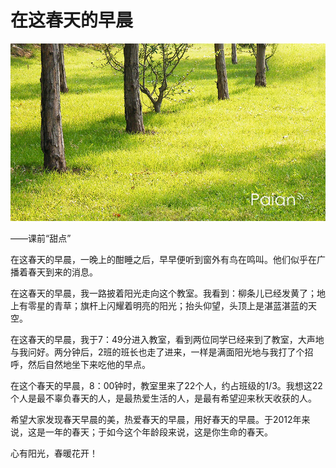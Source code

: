 # 在这春天的早晨

![绿地](images/lvdi.jpg)

——课前“甜点”
 
在这春天的早晨，一晚上的酣睡之后，早早便听到窗外有鸟在鸣叫。他们似乎在广播着春天到来的消息。
 
在这春天的早晨，我一路披着阳光走向这个教室。我看到：柳条儿已经发黄了；地上有零星的青草；旗杆上闪耀着明亮的阳光；抬头仰望，头顶上是湛蓝湛蓝的天空。
 
在这春天的早晨，我于7：49分进入教室，看到两位同学已经来到了教室，大声地与我问好。两分钟后，2班的班长也走了进来，一样是满面阳光地与我打了个招呼，然后自然地坐下来吃他的早点。
 
在这个春天的早晨，8：00钟时，教室里来了22个人，约占班级的1/3。我想这22个人是最不辜负春天的人，是最热爱生活的人，是最有希望迎来秋天收获的人。
 
希望大家发现春天早晨的美，热爱春天的早晨，用好春天的早晨。于2012年来说，这是一年的春天；于如今这个年龄段来说，这是你生命的春天。
 
心有阳光，春暖花开！
